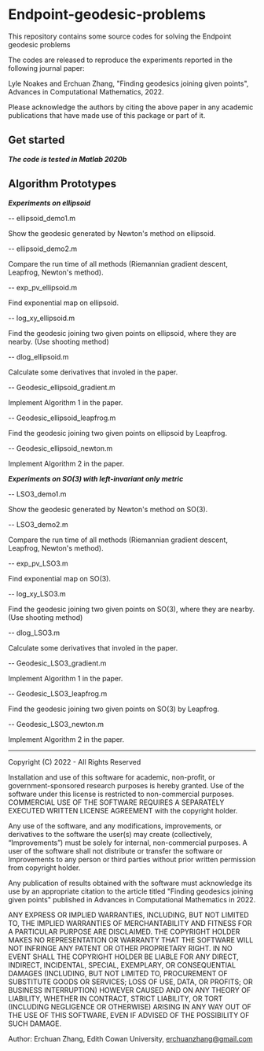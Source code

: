 # Endpoint-geodesic-problems
This repository contains some source codes for solving the Endpoint geodesic problems

The codes are released to reproduce the experiments reported in the following journal paper:

Lyle Noakes and Erchuan Zhang, "Finding geodesics joining given points", Advances in Computational Mathematics, 2022.

Please acknowledge the authors by citing the above paper in any academic publications that have made use of this package or part of it.

## Get started

***The code is tested in Matlab 2020b***

## Algorithm Prototypes

***Experiments on ellipsoid***

-- ellipsoid_demo1.m

Show the geodesic generated by Newton's method on ellipsoid.

-- ellipsoid_demo2.m

Compare the run time of all methods (Riemannian gradient descent, Leapfrog, Newton's method).

-- exp_pv_ellipsoid.m

Find exponential map on ellipsoid.

-- log_xy_ellipsoid.m

Find the geodesic joining two given points on ellipsoid, where they are nearby. (Use shooting method)

-- dlog_ellipsoid.m

Calculate some derivatives that involed in the paper.

-- Geodesic_ellipsoid_gradient.m

Implement Algorithm 1 in the paper.

-- Geodesic_ellipsoid_leapfrog.m

Find the geodesic joining two given points on ellipsoid by Leapfrog.

-- Geodesic_ellipsoid_newton.m

Implement Algorithm 2 in the paper.

***Experiments on SO(3) with left-invariant only metric***

-- LSO3_demo1.m

Show the geodesic generated by Newton's method on SO(3).

-- LSO3_demo2.m

Compare the run time of all methods (Riemannian gradient descent, Leapfrog, Newton's method).

-- exp_pv_LSO3.m

Find exponential map on SO(3).

-- log_xy_LSO3.m

Find the geodesic joining two given points on SO(3), where they are nearby. (Use shooting method)

-- dlog_LSO3.m

Calculate some derivatives that involed in the paper.

-- Geodesic_LSO3_gradient.m

Implement Algorithm 1 in the paper.

-- Geodesic_LSO3_leapfrog.m

Find the geodesic joining two given points on SO(3) by Leapfrog.

-- Geodesic_LSO3_newton.m

Implement Algorithm 2 in the paper.

----
Copyright (C) 2022 - All Rights Reserved 

Installation and use of this software for academic, non-profit, or government-sponsored research purposes is hereby granted. Use of the software under this license is restricted to non-commercial purposes. COMMERCIAL USE OF THE SOFTWARE REQUIRES A SEPARATELY EXECUTED WRITTEN LICENSE AGREEMENT with the copyright holder.

Any use of the software, and any modifications, improvements, or derivatives to the software the user(s) may create (collectively, “Improvements”) must be solely for internal, non-commercial purposes. A user of the software shall not distribute or transfer the software or Improvements to any person or third parties without prior written permission from copyright holder.

Any publication of results obtained with the software must acknowledge its use by an appropriate citation to the article titled "Finding geodesics joining given points" published in Advances in Computational Mathematics in 2022.

ANY EXPRESS OR IMPLIED WARRANTIES, INCLUDING, BUT NOT LIMITED TO, THE IMPLIED WARRANTIES OF MERCHANTABILITY AND FITNESS FOR A PARTICULAR PURPOSE ARE DISCLAIMED. THE COPYRIGHT HOLDER MAKES NO REPRESENTATION OR WARRANTY THAT THE SOFTWARE WILL NOT INFRINGE ANY PATENT OR OTHER PROPRIETARY RIGHT. IN NO EVENT SHALL THE COPYRIGHT HOLDER BE LIABLE FOR ANY DIRECT, INDIRECT, INCIDENTAL, SPECIAL, EXEMPLARY, OR CONSEQUENTIAL DAMAGES (INCLUDING, BUT NOT LIMITED TO, PROCUREMENT OF SUBSTITUTE GOODS OR SERVICES; LOSS OF USE, DATA, OR PROFITS; OR BUSINESS INTERRUPTION) HOWEVER CAUSED AND ON ANY THEORY OF LIABILITY, WHETHER IN CONTRACT, STRICT LIABILITY, OR TORT (INCLUDING NEGLIGENCE OR OTHERWISE) ARISING IN ANY WAY OUT OF THE USE OF THIS SOFTWARE, EVEN IF ADVISED OF THE POSSIBILITY OF SUCH DAMAGE.

Author: Erchuan Zhang, Edith Cowan University, erchuanzhang@gmail.com
